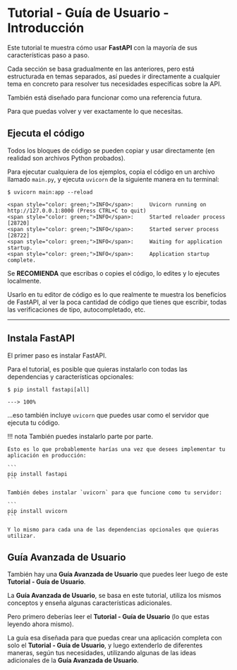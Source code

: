 # Tutorial - Guía de Usuario - Introducción

Este tutorial te muestra cómo usar **FastAPI** con la mayoría de sus características paso a paso.

Cada sección se basa gradualmente en las anteriores, pero está estructurada en temas separados, así puedes ir directamente a cualquier tema en concreto para resolver tus necesidades específicas sobre la API.

También está diseñado para funcionar como una referencia futura.

Para que puedas volver y ver exactamente lo que necesitas.

## Ejecuta el código

Todos los bloques de código se pueden copiar y usar directamente (en realidad son archivos Python probados).

Para ejecutar cualquiera de los ejemplos, copia el código en un archivo llamado `main.py`, y ejecuta `uvicorn` de la siguiente manera en tu terminal:

<div class="termy">

```console
$ uvicorn main:app --reload

<span style="color: green;">INFO</span>:     Uvicorn running on http://127.0.0.1:8000 (Press CTRL+C to quit)
<span style="color: green;">INFO</span>:     Started reloader process [28720]
<span style="color: green;">INFO</span>:     Started server process [28722]
<span style="color: green;">INFO</span>:     Waiting for application startup.
<span style="color: green;">INFO</span>:     Application startup complete.
```

</div>

Se **RECOMIENDA** que escribas o copies el código, lo edites y lo ejecutes localmente.

Usarlo en tu editor de código es lo que realmente te muestra los beneficios de FastAPI, al ver la poca cantidad de código que tienes que escribir, todas las verificaciones de tipo, autocompletado, etc.

---

## Instala FastAPI

El primer paso es instalar FastAPI.

Para el tutorial, es posible que quieras instalarlo con todas las dependencias y características opcionales:

<div class="termy">

```console
$ pip install fastapi[all]

---> 100%
```

</div>

...eso también incluye `uvicorn` que puedes usar como el servidor que ejecuta tu código.

!!! nota
    También puedes instalarlo parte por parte.

    Esto es lo que probablemente harías una vez que desees implementar tu aplicación en producción:

    ```
    pip install fastapi
    ```

    También debes instalar `uvicorn` para que funcione como tu servidor:

    ```
    pip install uvicorn
    ```

    Y lo mismo para cada una de las dependencias opcionales que quieras utilizar.

## Guía Avanzada de Usuario

También hay una **Guía Avanzada de Usuario** que puedes leer luego de este **Tutorial - Guía de Usuario**.

La **Guía Avanzada de Usuario**, se basa en este tutorial, utiliza los mismos conceptos y enseña algunas características adicionales.

Pero primero deberías leer el **Tutorial - Guía de Usuario** (lo que estas leyendo ahora mismo).

La guía esa diseñada para que puedas crear una aplicación completa con solo el **Tutorial - Guía de Usuario**, y luego extenderlo de diferentes maneras, según tus necesidades, utilizando algunas de las ideas adicionales de la **Guía Avanzada de Usuario**.
